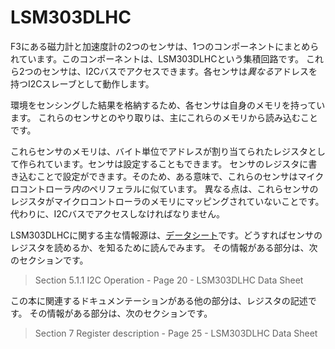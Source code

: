 # LSM303DLHC

<!-- 
Two of the sensors in the F3, the magnetometer and the accelerometer, are packaged in a single
component: the LSM303DLHC integrated circuit. These two sensors can be accessed via an I2C bus. Each
sensor behaves like an I2C slave and has a *different* address.
 -->

F3にある磁力計と加速度計の2つのセンサは、1つのコンポーネントにまとめられています。このコンポーネントは、LSM303DLHCという集積回路です。
これら2つのセンサは、I2Cバスでアクセスできます。各センサは*異なる*アドレスを持つI2Cスレーブとして動作します。

<!-- 
Each sensor has its own memory where it stores the results of sensing its environment. Our
interaction with these sensors will mainly involve reading their memory.
 -->

環境をセンシングした結果を格納するため、各センサは自身のメモリを持っています。
これらのセンサとのやり取りは、主にこれらのメモリから読み込むことです。

<!-- 
The memory of these sensors is modeled as byte addressable registers. These sensors can be
configured too; that's done by writing to their registers. So, in a sense, these sensors are very
similar to the peripherals *inside* the microcontroller. The difference is that their registers are
not mapped into the microcontrollers' memory. Instead, their registers have to be accessed via the
I2C bus.
 -->

これらセンサのメモリは、バイト単位でアドレスが割り当てられたレジスタとして作られています。センサは設定することもできます。
センサのレジスタに書き込むことで設定ができます。そのため、ある意味で、これらのセンサはマイクロコントローラ*内の*ペリフェラルに似ています。
異なる点は、これらセンサのレジスタがマイクロコントローラのメモリにマッピングされていないことです。
代わりに、I2Cバスでアクセスしなければなりません。

<!-- 
The main source of information about the LSM303DLHC is its [Data Sheet]. Read through it to see how
one can read the sensors' registers. That part is in:
 -->

LSM303DLHCに関する主な情報源は、[データシート]です。どうすればセンサのレジスタを読めるか、を知るために読んでみます。
その情報がある部分は、次のセクションです。

<!-- [Data Sheet]: http://www.st.com/resource/en/datasheet/lsm303dlhc.pdf -->

[データシート]: http://www.st.com/resource/en/datasheet/lsm303dlhc.pdf

> Section 5.1.1 I2C Operation - Page 20 - LSM303DLHC Data Sheet

<!-- 
The other part of the documentation relevant to this book is the description of the registers. That
part is in:
 -->

この本に関連するドキュメンテーションがある他の部分は、レジスタの記述です。
その情報がある部分は、次のセクションです。

> Section 7 Register description - Page 25 - LSM303DLHC Data Sheet
